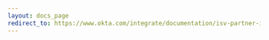 ```yaml
---
layout: docs_page
redirect_to: https://www.okta.com/integrate/documentation/isv-partner-integrations/
---
```


